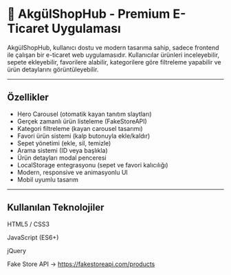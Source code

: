 # 🛒 AkgülShopHub - Premium E-Ticaret Uygulaması

AkgülShopHub, kullanıcı dostu ve modern tasarıma sahip, sadece frontend ile çalışan bir e-ticaret web uygulamasıdır. Kullanıcılar ürünleri inceleyebilir, sepete ekleyebilir, favorilere alabilir, kategorilere göre filtreleme yapabilir ve ürün detaylarını görüntüleyebilir.

---

## Özellikler

- Hero Carousel (otomatik kayan tanıtım slaytları)
- Gerçek zamanlı ürün listeleme (FakeStoreAPI)
- Kategori filtreleme (kayan carousel tasarımı)
- Favori ürün sistemi (kalp butonuyla ekle/kaldır)
- Sepet yönetimi (ekle, sil, temizle)
- Arama sistemi (ID veya başlıkla)
- Ürün detayları modal penceresi
- LocalStorage entegrasyonu (sepet ve favori kalıcılığı)
- Modern, responsive ve animasyonlu UI
- Mobil uyumlu tasarım

---

## Kullanılan Teknolojiler
HTML5 / CSS3

JavaScript (ES6+)

jQuery

Fake Store API
→ https://fakestoreapi.com/products
